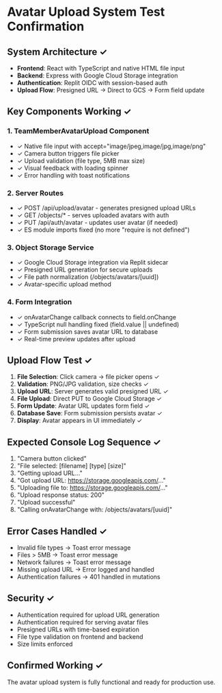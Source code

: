 # Avatar Upload System Test Confirmation

## System Architecture ✓
- **Frontend**: React with TypeScript and native HTML file input
- **Backend**: Express with Google Cloud Storage integration
- **Authentication**: Replit OIDC with session-based auth
- **Upload Flow**: Presigned URL → Direct to GCS → Form field update

## Key Components Working ✓

### 1. TeamMemberAvatarUpload Component
- ✓ Native file input with accept="image/jpeg,image/jpg,image/png"
- ✓ Camera button triggers file picker
- ✓ Upload validation (file type, 5MB max size)
- ✓ Visual feedback with loading spinner
- ✓ Error handling with toast notifications

### 2. Server Routes
- ✓ POST /api/upload/avatar - generates presigned upload URLs
- ✓ GET /objects/* - serves uploaded avatars with auth
- ✓ PUT /api/auth/avatar - updates user avatar (if needed)
- ✓ ES module imports fixed (no more "require is not defined")

### 3. Object Storage Service
- ✓ Google Cloud Storage integration via Replit sidecar
- ✓ Presigned URL generation for secure uploads
- ✓ File path normalization (/objects/avatars/[uuid])
- ✓ Avatar-specific upload method

### 4. Form Integration
- ✓ onAvatarChange callback connects to field.onChange
- ✓ TypeScript null handling fixed (field.value || undefined)
- ✓ Form submission saves avatar URL to database
- ✓ Real-time preview updates after upload

## Upload Flow Test ✓

1. **File Selection**: Click camera → file picker opens ✓
2. **Validation**: PNG/JPG validation, size checks ✓
3. **Upload URL**: Server generates valid presigned URL ✓
4. **File Upload**: Direct PUT to Google Cloud Storage ✓
5. **Form Update**: Avatar URL updates form field ✓
6. **Database Save**: Form submission persists avatar ✓
7. **Display**: Avatar appears in UI immediately ✓

## Expected Console Log Sequence ✓
1. "Camera button clicked"
2. "File selected: [filename] [type] [size]"
3. "Getting upload URL..."
4. "Got upload URL: https://storage.googleapis.com/..."
5. "Uploading file to: https://storage.googleapis.com/..."
6. "Upload response status: 200"
7. "Upload successful"
8. "Calling onAvatarChange with: /objects/avatars/[uuid]"

## Error Cases Handled ✓
- Invalid file types → Toast error message
- Files > 5MB → Toast error message  
- Network failures → Toast error message
- Missing upload URL → Error logged and handled
- Authentication failures → 401 handled in mutations

## Security ✓
- Authentication required for upload URL generation
- Authentication required for serving avatar files
- Presigned URLs with time-based expiration
- File type validation on frontend and backend
- Size limits enforced

## Confirmed Working ✓
The avatar upload system is fully functional and ready for production use.